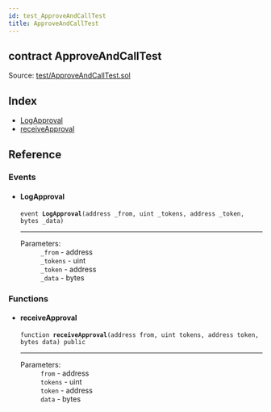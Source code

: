```yaml
---
id: test_ApproveAndCallTest
title: ApproveAndCallTest
---
```


<div class="contract-doc"><div class="contract"><h2 class="contract-header"><span class="contract-kind">contract</span> ApproveAndCallTest</h2><div class="source">Source: <a href="https://github.com/MyBitFoundation/MyBit-Network.tech//blob/v0.1.9/contracts/test/ApproveAndCallTest.sol" target="_blank">test/ApproveAndCallTest.sol</a></div></div><div class="index"><h2>Index</h2><ul><li><a href="test_ApproveAndCallTest.html#LogApproval">LogApproval</a></li><li><a href="test_ApproveAndCallTest.html#receiveApproval">receiveApproval</a></li></ul></div><div class="reference"><h2>Reference</h2><div class="events"><h3>Events</h3><ul><li><div class="item event"><span id="LogApproval" class="anchor-marker"></span><h4 class="name">LogApproval</h4><div class="body"><code class="signature">event <strong>LogApproval</strong><span>(address _from, uint _tokens, address _token, bytes _data) </span></code><hr/><dl><dt><span class="label-parameters">Parameters:</span></dt><dd><div><code>_from</code> - address</div><div><code>_tokens</code> - uint</div><div><code>_token</code> - address</div><div><code>_data</code> - bytes</div></dd></dl></div></div></li></ul></div><div class="functions"><h3>Functions</h3><ul><li><div class="item function"><span id="receiveApproval" class="anchor-marker"></span><h4 class="name">receiveApproval</h4><div class="body"><code class="signature">function <strong>receiveApproval</strong><span>(address from, uint tokens, address token, bytes data) </span><span>public </span></code><hr/><dl><dt><span class="label-parameters">Parameters:</span></dt><dd><div><code>from</code> - address</div><div><code>tokens</code> - uint</div><div><code>token</code> - address</div><div><code>data</code> - bytes</div></dd></dl></div></div></li></ul></div></div></div>
